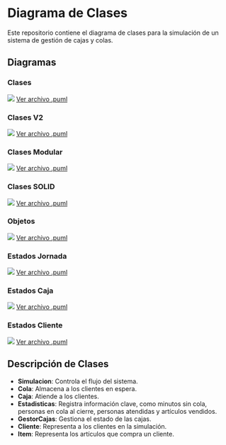 # Diagrama de Clases

Este repositorio contiene el diagrama de clases para la simulación de un sistema de gestión de cajas y colas.

## Diagramas

### Clases

![](/modelosUML/svg/diagramaClases.svg)
[Ver archivo .puml](/modelosUML/diagramaClases.puml)

### Clases V2

![](/modelosUML/svg/diagramaClasesV2.svg)
[Ver archivo .puml](/modelosUML/diagramaClasesV2.puml)

### Clases Modular

![](/modelosUML/svg/diagramaClasesModular.svg)
[Ver archivo .puml](/modelosUML/diagramaClasesModular.puml)

### Clases SOLID

![](/modelosUML/svg/diagramaClasesSOLID.svg)
[Ver archivo .puml](/modelosUML/diagramaClasesSOLID.puml)

### Objetos

![](/modelosUML/svg/diagramaObjetos.svg)
[Ver archivo .puml](/modelosUML/diagramaObjetos.puml)

### Estados Jornada

![](/modelosUML/svg/diagramaEstadosJornada.svg)
[Ver archivo .puml](/modelosUML/diagramaEstadosJornada.puml)

### Estados Caja

![](/modelosUML/svg/diagramaEstadosCaja.svg)
[Ver archivo .puml](/modelosUML/diagramaEstadosCaja.puml)

### Estados Cliente

![](/modelosUML/svg/diagramaEstadosCliente.svg)
[Ver archivo .puml](/modelosUML/diagramaEstadosCliente.puml)



## Descripción de Clases

- **Simulacion**: Controla el flujo del sistema.
- **Cola**: Almacena a los clientes en espera.
- **Caja**: Atiende a los clientes.
- **Estadisticas**: Registra información clave, como minutos sin cola, personas en cola al cierre, personas atendidas y artículos vendidos.
- **GestorCajas**: Gestiona el estado de las cajas.
- **Cliente**: Representa a los clientes en la simulación.
- **Item**: Representa los artículos que compra un cliente.
